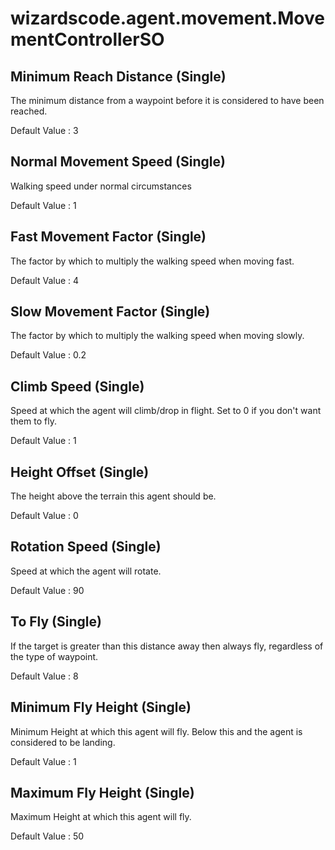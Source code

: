 # wizardscode.agent.movement.MovementControllerSO

## Minimum Reach Distance (Single)

The minimum distance from a waypoint before it is considered to have been reached.

Default Value     : 3


## Normal Movement Speed (Single)

Walking speed under normal circumstances

Default Value     : 1


## Fast Movement Factor (Single)

The factor by which to multiply the walking speed when moving fast.

Default Value     : 4


## Slow Movement Factor (Single)

The factor by which to multiply the walking speed when moving slowly.

Default Value     : 0.2


## Climb Speed (Single)

Speed at which the agent will climb/drop in flight. Set to 0 if you don't want them to fly.

Default Value     : 1


## Height Offset (Single)

The height above the terrain this agent should be.

Default Value     : 0


## Rotation Speed (Single)

Speed at which the agent will rotate.

Default Value     : 90


## To Fly (Single)

If the target is greater than this distance away then always fly, regardless of the type of waypoint.

Default Value     : 8


## Minimum Fly Height (Single)

Minimum Height at which this agent will fly. Below this and the agent is considered to be landing.

Default Value     : 1


## Maximum Fly Height (Single)

Maximum Height at which this agent will fly.

Default Value     : 50

